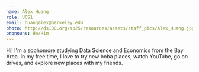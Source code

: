 ```yaml
---
name: Alex Huang
role: UCS1
email: huangalex@berkeley.edu
photo: http://ds100.org/sp25/resources/assets/staff_pics/Alex_Huang.jpg
pronouns: He/Him
---
```

Hi! I'm a sophomore studying Data Science and Economics from the Bay Area. In my free time, I love to try new boba places, watch YouTube, go on drives, and explore new places with my friends.